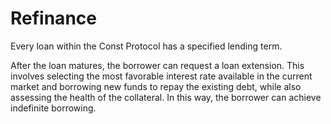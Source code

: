 # Refinance

Every loan within the Const Protocol has a specified lending term.

After the loan matures, the borrower can request a loan extension. This involves selecting the most favorable interest rate available in the current market and borrowing new funds to repay the existing debt, while also assessing the health of the collateral. In this way, the borrower can achieve indefinite borrowing.
